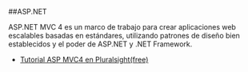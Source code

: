 ##ASP.NET

ASP.NET MVC 4 es un marco de trabajo para crear aplicaciones web escalables basadas en estándares, utilizando patrones de diseño bien establecidos y el poder de ASP.NET y .NET Framework.

* [Tutorial ASP MVC4 en Pluralsight(free)](http://pluralsight.com/training/Courses/TableOfContents/mvc4-building)
